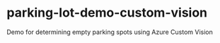 # parking-lot-demo-custom-vision
Demo for determining empty parking spots using Azure Custom Vision
